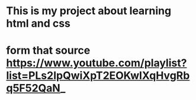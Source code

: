 # This is my project about learning html and css  
# form that source https://www.youtube.com/playlist?list=PLs2IpQwiXpT2EOKwlXqHvgRbq5F52QaN_